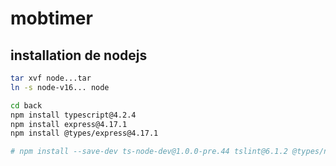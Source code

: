 # mobtimer

## installation de nodejs 

```bash
tar xvf node...tar
ln -s node-v16... node

cd back
npm install typescript@4.2.4
npm install express@4.17.1
npm install @types/express@4.17.1

# npm install --save-dev ts-node-dev@1.0.0-pre.44 tslint@6.1.2 @types/node@14.0.5 

```
